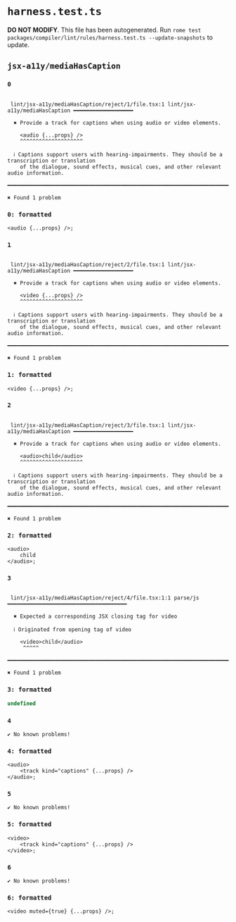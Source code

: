 # `harness.test.ts`

**DO NOT MODIFY**. This file has been autogenerated. Run `rome test packages/compiler/lint/rules/harness.test.ts --update-snapshots` to update.

## `jsx-a11y/mediaHasCaption`

### `0`

```

 lint/jsx-a11y/mediaHasCaption/reject/1/file.tsx:1 lint/jsx-a11y/mediaHasCaption ━━━━━━━━━━━━━━━━━━━

  ✖ Provide a track for captions when using audio or video elements.

    <audio {...props} />
    ^^^^^^^^^^^^^^^^^^^^

  ℹ Captions support users with hearing-impairments. They should be a transcription or translation
    of the dialogue, sound effects, musical cues, and other relevant audio information.

━━━━━━━━━━━━━━━━━━━━━━━━━━━━━━━━━━━━━━━━━━━━━━━━━━━━━━━━━━━━━━━━━━━━━━━━━━━━━━━━━━━━━━━━━━━━━━━━━━━━

✖ Found 1 problem

```

### `0: formatted`

```
<audio {...props} />;

```

### `1`

```

 lint/jsx-a11y/mediaHasCaption/reject/2/file.tsx:1 lint/jsx-a11y/mediaHasCaption ━━━━━━━━━━━━━━━━━━━

  ✖ Provide a track for captions when using audio or video elements.

    <video {...props} />
    ^^^^^^^^^^^^^^^^^^^^

  ℹ Captions support users with hearing-impairments. They should be a transcription or translation
    of the dialogue, sound effects, musical cues, and other relevant audio information.

━━━━━━━━━━━━━━━━━━━━━━━━━━━━━━━━━━━━━━━━━━━━━━━━━━━━━━━━━━━━━━━━━━━━━━━━━━━━━━━━━━━━━━━━━━━━━━━━━━━━

✖ Found 1 problem

```

### `1: formatted`

```
<video {...props} />;

```

### `2`

```

 lint/jsx-a11y/mediaHasCaption/reject/3/file.tsx:1 lint/jsx-a11y/mediaHasCaption ━━━━━━━━━━━━━━━━━━━

  ✖ Provide a track for captions when using audio or video elements.

    <audio>child</audio>
    ^^^^^^^^^^^^^^^^^^^^

  ℹ Captions support users with hearing-impairments. They should be a transcription or translation
    of the dialogue, sound effects, musical cues, and other relevant audio information.

━━━━━━━━━━━━━━━━━━━━━━━━━━━━━━━━━━━━━━━━━━━━━━━━━━━━━━━━━━━━━━━━━━━━━━━━━━━━━━━━━━━━━━━━━━━━━━━━━━━━

✖ Found 1 problem

```

### `2: formatted`

```
<audio>
	child
</audio>;

```

### `3`

```

 lint/jsx-a11y/mediaHasCaption/reject/4/file.tsx:1:1 parse/js ━━━━━━━━━━━━━━━━━━━━━━━━━━━━━━━━━━━━━━

  ✖ Expected a corresponding JSX closing tag for video

  ℹ Originated from opening tag of video

    <video>child</audio>
     ^^^^^

━━━━━━━━━━━━━━━━━━━━━━━━━━━━━━━━━━━━━━━━━━━━━━━━━━━━━━━━━━━━━━━━━━━━━━━━━━━━━━━━━━━━━━━━━━━━━━━━━━━━

✖ Found 1 problem

```

### `3: formatted`

```javascript
undefined
```

### `4`

```
✔ No known problems!

```

### `4: formatted`

```
<audio>
	<track kind="captions" {...props} />
</audio>;

```

### `5`

```
✔ No known problems!

```

### `5: formatted`

```
<video>
	<track kind="captions" {...props} />
</video>;

```

### `6`

```
✔ No known problems!

```

### `6: formatted`

```
<video muted={true} {...props} />;

```

